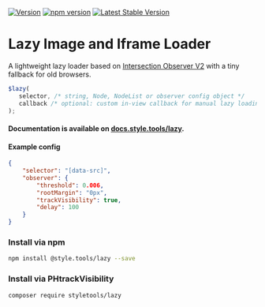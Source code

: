 [![Version](https://img.shields.io/github/release/style-tools/lazy.svg)](https://github.com/style-tools/lazy/releases) [![npm version](https://badge.fury.io/js/%40style.tools%2Flazy.svg)](http://badge.fury.io/js/%40style.tools%2Flazy) [![Latest Stable Version](https://poser.pugx.org/styletools/lazy/v/stable.png)](https://packagist.org/packages/styletools/lazy)

# Lazy Image and Iframe Loader

A lightweight lazy loader based on [Intersection Observer V2](https://developers.google.com/web/updates/2019/02/intersectionobserver-v2) with a tiny fallback for old browsers.

```javascript
$lazy(
   selector, /* string, Node, NodeList or observer config object */
   callback /* optional: custom in-view callback for manual lazy loading */
);	
```

#### Documentation is available on [docs.style.tools/lazy](https://docs.style.tools/lazy).

#### Example config

```json
{
    "selector": "[data-src]",
    "observer": {
        "threshold": 0.006,
        "rootMargin": "0px",
        "trackVisibility": true,
        "delay": 100
    }
}
```

### Install via npm

```bash
npm install @style.tools/lazy --save
```

### Install via PHtrackVisibility
```bash
composer require styletools/lazy
```
